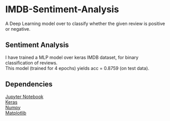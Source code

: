 # IMDB-Sentiment-Analysis
A Deep Learning model over to classify whether the given review is positive or negative.

## Sentiment Analysis
I have trained a MLP model over keras IMDB dataset, for binary classification of reviews.<br/>
This model (trained for 4 epochs) yields acc = 0.8759 (on test data).

## Dependencies 
[Jupyter Notebook](https://jupyter.org/)<br/>
[Keras](keras.io)<br/>
[Numpy](https://numpy.org/)<br/>
[Matplotlib](https://matplotlib.org/)<br/>



